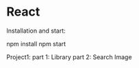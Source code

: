 # React

Installation and start:

npm install
npm start

Project1:
part 1: Library
part 2: Search Image



